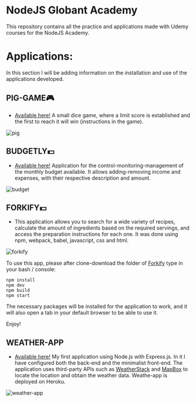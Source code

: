 # NodeJS Globant Academy

This repository contains all the practice and applications made with Udemy courses for the NodeJS Academy.

# Applications:

In this section I will be adding information on the installation and use of the applications developed.

## PIG-GAME🎮

* [Available here!](https://erickvicentin.github.io/pages/app/index.html) A small dice game, where a limit score is established and the first to reach it will win (instructions in the game).

![pig](https://user-images.githubusercontent.com/54728319/84109460-16a3b600-a9f9-11ea-825f-615971e3c17a.png)

## BUDGETLY💵
* [Available here!](https://erickvicentin.github.io/pages/app-2/index.html) Application for the control-monitoring-management of the monthly budget available. It allows adding-removing income and expenses, with their respective description and amount.

![budget](https://user-images.githubusercontent.com/54728319/84109496-2b804980-a9f9-11ea-9a52-1d877f3d02ac.png)

## FORKIFY💵
* This application allows you to search for a wide variety of recipes, calculate the amount of ingredients based on the required servings, and access the preparation instructions for each one. It was done using npm, webpack, babel, javascript, css and html.

![forkify](https://user-images.githubusercontent.com/54728319/85216823-b816fa00-b35f-11ea-8424-6dc710d3c70e.png)

To use this app, please after clone-download the folder of [Forkify](https://github.com/erickvicentin/Academy-NodeJS/tree/master/javascript/Section9) type in your bash / console:
```
npm install
npm dev
npm build
npm start
```
The necessary packages will be installed for the application to work, and it will also open a tab in your default browser to be able to use it.

Enjoy!

## WEATHER-APP
* [Available here!](https://vicer-weather-application.herokuapp.com/) My first application using Node.js with Express.js. In it I have configured both the back-end and the minimalist front-end. The application uses third-party APIs such as [WeatherStack](https://weatherstack.com) and [MapBox](https://www.mapbox.com) to locate the location and obtain the weather data. Weathe-app is deployed on Heroku.

![weather-app](https://user-images.githubusercontent.com/54728319/85677639-17e20d80-b69e-11ea-8852-5a85ffbd903e.png)


